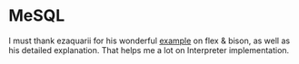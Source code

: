# MeSQL

I must thank ezaquarii for his wonderful [example](https://github.com/ezaquarii/bison-flex-cpp-example) on flex & bison, as well as his detailed explanation. That helps me a lot on Interpreter implementation.
